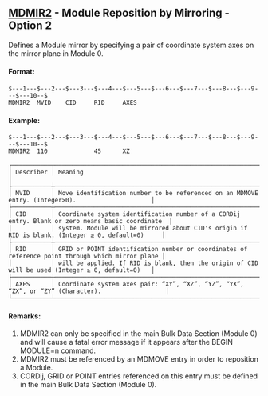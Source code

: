 ## [MDMIR2](https://help.hexagonmi.com/bundle/MSC_Nastran_2022.4/page/Nastran_Combined_Book/qrg/bulkno/TOC.MDMIR2.xhtml) - Module Reposition by Mirroring - Option 2

Defines a Module mirror by specifying a pair of coordinate system axes on the mirror plane in Module 0.

#### Format:

```nastran
$---1---$---2---$---3---$---4---$---5---$---6---$---7---$---8---$---9---$---10--$
MDMIR2  MVID    CID     RID     AXES                                            
```

#### Example:

```nastran
$---1---$---2---$---3---$---4---$---5---$---6---$---7---$---8---$---9---$---10--$
MDMIR2  110             45      XZ                                              
```

```text
┌───────────┬──────────────────────────────────────────────────────────────────────────────────────────────────┐
│ Describer │ Meaning                                                                                          │
├───────────┼──────────────────────────────────────────────────────────────────────────────────────────────────┤
│ MVID      │ Move identification number to be referenced on an MDMOVE entry. (Integer>0).                     │
├───────────┼──────────────────────────────────────────────────────────────────────────────────────────────────┤
│ CID       │ Coordinate system identification number of a CORDij entry. Blank or zero means basic coordinate  │
│           │ system. Module will be mirrored about CID's origin if RID is blank. (Integer ≥ 0, default=0)     │
├───────────┼──────────────────────────────────────────────────────────────────────────────────────────────────┤
│ RID       │ GRID or POINT identification number or coordinates of reference point through which mirror plane │
│           │ will be applied. If RID is blank, then the origin of CID will be used (Integer ≥ 0, default=0)   │
├───────────┼──────────────────────────────────────────────────────────────────────────────────────────────────┤
│ AXES      │ Coordinate system axes pair: “XY”, “XZ”, “YZ”, “YX”, “ZX”, or “ZY” (Character).                  │
└───────────┴──────────────────────────────────────────────────────────────────────────────────────────────────┘
```

#### Remarks:

1. MDMIR2 can only be specified in the main Bulk Data Section (Module 0) and will cause a fatal error message if it appears after the BEGIN MODULE=n command.
2. MDMIR2 must be referenced by an MDMOVE entry in order to reposition a Module.
3. CORDij, GRID or POINT entries referenced on this entry must be defined in the main Bulk Data Section (Module 0).
